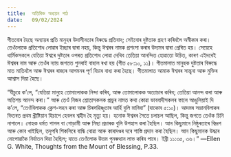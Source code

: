 ```yaml
---
title:  অতিৰিক্ত অধ্যয়ন পাঠ
date:   09/02/2024
---
```


গীতবোৰ হৈছে অন্যায়ৰ প্ৰতি মানুহৰ উদাসীনতাৰ বিৰুদ্ধে প্ৰতিবাদ; সেইবোৰ দুষ্টতাক গ্ৰহণ কৰিবলৈ অস্বীকাৰ কৰা। তেওঁলোকে প্ৰতিশোধ লোৱাৰ ইচ্ছাৰ দ্বাৰা নহয়, কিন্তু ঈশ্বৰৰ নামক প্ৰশংসা কৰাৰ উদ্যমৰ দ্বাৰা প্ৰেৰিত হয়। সেয়েহে ধাৰ্মিকসকলে যেতিয়া ঈশ্বৰে দুষ্টতাৰ ওপৰত প্ৰতিশোধ লোৱা দেখিব তেতিয়া আনন্দিত হোৱাতো উচিত, কাৰণ এইদৰেই ঈশ্বৰৰ নাম আৰু তেওঁৰ ন্যায় জগতত পুনৰাই বাহাল ৰখা হয় (গীত ৫৮:১০, ১১)। গীতমালাত মানুহক দুষ্টতাৰ বিৰুদ্ধে মাত মাতিবলৈ আৰু ঈশ্বৰৰ ৰাজ্যৰ আগমনৰ পূৰ্ণ বিচাৰ বাধ্য কৰা হৈছে। গীতমালাত আমাক ঈশ্বৰৰ সান্ত্বনা আৰু মুক্তিৰ আশ্বাস দিয়া হৈছে।

“যীচুৱে ক’লে, “যেতিয়া মানুহে তোমালোকক নিন্দা কৰিব, আৰু তোমালোকক অত্যাচাৰ কৰিব; তেতিয়া আনন্দ কৰা আৰু অতিশয় আনন্দ কৰা।” আৰু তেওঁ নিজৰ শ্ৰোতাসকলক প্ৰভুৰ নামত কথা কোৱা ভাববাদীসকলৰ ফালে আঙুলিয়াই দি ক’লে, “তেওঁবিলাকক ক্লেশ-সহন কৰা আৰু চিৰসহিষ্ণুতাৰ আৰ্হি বুলি মানিবা” (যাকোব ৫:১০)। আদমৰ সন্তানবিলাকৰ ভিতৰত প্ৰথম খ্ৰীষ্টিয়ান হিচাপে হেবলৰ শ্বহীদ হৈ মৃত্যু হয়। হনোক ঈশ্বৰৰ সৈতে চলাচল আছিল, কিন্তু জগতে তেওঁক চিনি নাপালে। নোহক ধৰ্মত পাগল বা গোড়ামী আৰু মিছা প্ৰচাৰক বুলি উপহাস কৰা হৈছিল। আন কিছুমানে নিষ্ঠুৰতাৰে বিদ্ৰূপ আৰু কোব খাইছিল, তদুপৰি শিকলিৰে বান্ধি থোৱা আৰু কাৰাদণ্ডৰ দৰে শাস্তি প্ৰদান কৰা হৈছিল। আন কিছুমানক উদ্ধাৰ নোপোৱাকৈ নিৰ্যাতন দিয়া হৈছিল; যাতে তেওঁলোক উত্তম পুনৰুত্থান লাভ কৰিব পাৰে। ইব্ৰী ১১:৩৫, ৩৬।” —Ellen G. White, Thoughts from the Mount of Blessing, P.33.
